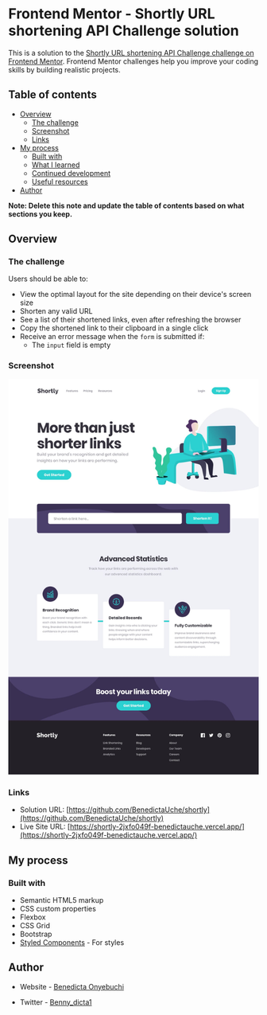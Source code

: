 # Frontend Mentor - Shortly URL shortening API Challenge solution

This is a solution to the [Shortly URL shortening API Challenge challenge on Frontend Mentor](https://www.frontendmentor.io/challenges/url-shortening-api-landing-page-2ce3ob-G). Frontend Mentor challenges help you improve your coding skills by building realistic projects.

## Table of contents

- [Overview](#overview)
  - [The challenge](#the-challenge)
  - [Screenshot](#screenshot)
  - [Links](#links)
- [My process](#my-process)
  - [Built with](#built-with)
  - [What I learned](#what-i-learned)
  - [Continued development](#continued-development)
  - [Useful resources](#useful-resources)
- [Author](#author)

**Note: Delete this note and update the table of contents based on what sections you keep.**

## Overview

### The challenge

Users should be able to:

- View the optimal layout for the site depending on their device's screen size
- Shorten any valid URL
- See a list of their shortened links, even after refreshing the browser
- Copy the shortened link to their clipboard in a single click
- Receive an error message when the `form` is submitted if:
  - The `input` field is empty

### Screenshot

![](./design/desktop-design.jpg)

### Links

- Solution URL: [https://github.com/BenedictaUche/shortly](https://github.com/BenedictaUche/shortly)
- Live Site URL: [https://shortly-2jxfo049f-benedictauche.vercel.app/](https://shortly-2jxfo049f-benedictauche.vercel.app/)

## My process

### Built with

- Semantic HTML5 markup
- CSS custom properties
- Flexbox
- CSS Grid
- Bootstrap
- [Styled Components](https://styled-components.com/) - For styles

## Author

- Website - [Benedicta Onyebuchi](https://benedicta-onyebuchi.vercel.app/)
<!-- - Frontend Mentor - [@yourusername](https://www.frontendmentor.io/profile/yourusername) -->
- Twitter - [Benny_dicta1](https://www.twitter.com/Benny_dicta1)
